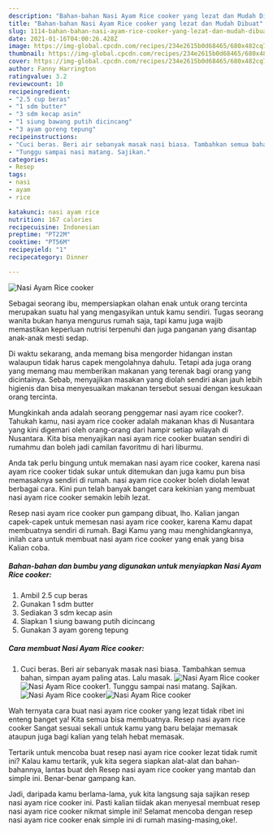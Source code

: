 ```yaml
---
description: "Bahan-bahan Nasi Ayam Rice cooker yang lezat dan Mudah Dibuat"
title: "Bahan-bahan Nasi Ayam Rice cooker yang lezat dan Mudah Dibuat"
slug: 1114-bahan-bahan-nasi-ayam-rice-cooker-yang-lezat-dan-mudah-dibuat
date: 2021-01-16T04:00:26.428Z
image: https://img-global.cpcdn.com/recipes/234e2615b0d68465/680x482cq70/nasi-ayam-rice-cooker-foto-resep-utama.jpg
thumbnail: https://img-global.cpcdn.com/recipes/234e2615b0d68465/680x482cq70/nasi-ayam-rice-cooker-foto-resep-utama.jpg
cover: https://img-global.cpcdn.com/recipes/234e2615b0d68465/680x482cq70/nasi-ayam-rice-cooker-foto-resep-utama.jpg
author: Fanny Harrington
ratingvalue: 3.2
reviewcount: 10
recipeingredient:
- "2.5 cup beras"
- "1 sdm butter"
- "3 sdm kecap asin"
- "1 siung bawang putih dicincang"
- "3 ayam goreng tepung"
recipeinstructions:
- "Cuci beras. Beri air sebanyak masak nasi biasa. Tambahkan semua bahan, simpan ayam paling atas. Lalu masak."
- "Tunggu sampai nasi matang. Sajikan."
categories:
- Resep
tags:
- nasi
- ayam
- rice

katakunci: nasi ayam rice 
nutrition: 167 calories
recipecuisine: Indonesian
preptime: "PT22M"
cooktime: "PT56M"
recipeyield: "1"
recipecategory: Dinner

---
```



![Nasi Ayam Rice cooker](https://img-global.cpcdn.com/recipes/234e2615b0d68465/680x482cq70/nasi-ayam-rice-cooker-foto-resep-utama.jpg)

Sebagai seorang ibu, mempersiapkan olahan enak untuk orang tercinta merupakan suatu hal yang mengasyikan untuk kamu sendiri. Tugas seorang  wanita bukan hanya mengurus rumah saja, tapi kamu juga wajib memastikan keperluan nutrisi terpenuhi dan juga panganan yang disantap anak-anak mesti sedap.

Di waktu  sekarang, anda memang bisa mengorder hidangan instan walaupun tidak harus capek mengolahnya dahulu. Tetapi ada juga orang yang memang mau memberikan makanan yang terenak bagi orang yang dicintainya. Sebab, menyajikan masakan yang diolah sendiri akan jauh lebih higienis dan bisa menyesuaikan makanan tersebut sesuai dengan kesukaan orang tercinta. 



Mungkinkah anda adalah seorang penggemar nasi ayam rice cooker?. Tahukah kamu, nasi ayam rice cooker adalah makanan khas di Nusantara yang kini digemari oleh orang-orang dari hampir setiap wilayah di Nusantara. Kita bisa menyajikan nasi ayam rice cooker buatan sendiri di rumahmu dan boleh jadi camilan favoritmu di hari liburmu.

Anda tak perlu bingung untuk memakan nasi ayam rice cooker, karena nasi ayam rice cooker tidak sukar untuk ditemukan dan juga kamu pun bisa memasaknya sendiri di rumah. nasi ayam rice cooker boleh diolah lewat berbagai cara. Kini pun telah banyak banget cara kekinian yang membuat nasi ayam rice cooker semakin lebih lezat.

Resep nasi ayam rice cooker pun gampang dibuat, lho. Kalian jangan capek-capek untuk memesan nasi ayam rice cooker, karena Kamu dapat membuatnya sendiri di rumah. Bagi Kamu yang mau menghidangkannya, inilah cara untuk membuat nasi ayam rice cooker yang enak yang bisa Kalian coba.

<!--inarticleads1-->

##### Bahan-bahan dan bumbu yang digunakan untuk menyiapkan Nasi Ayam Rice cooker:

1. Ambil 2.5 cup beras
1. Gunakan 1 sdm butter
1. Sediakan 3 sdm kecap asin
1. Siapkan 1 siung bawang putih dicincang
1. Gunakan 3 ayam goreng tepung




<!--inarticleads2-->

##### Cara membuat Nasi Ayam Rice cooker:

1. Cuci beras. Beri air sebanyak masak nasi biasa. Tambahkan semua bahan, simpan ayam paling atas. Lalu masak.
<img src="https://img-global.cpcdn.com/steps/d30d1b1d7b72a84b/160x128cq70/nasi-ayam-rice-cooker-langkah-memasak-1-foto.jpg" alt="Nasi Ayam Rice cooker"><img src="https://img-global.cpcdn.com/steps/108aa0be5af776a3/160x128cq70/nasi-ayam-rice-cooker-langkah-memasak-1-foto.jpg" alt="Nasi Ayam Rice cooker">1. Tunggu sampai nasi matang. Sajikan.
<img src="https://img-global.cpcdn.com/steps/c53afb2bc7fed9be/160x128cq70/nasi-ayam-rice-cooker-langkah-memasak-2-foto.jpg" alt="Nasi Ayam Rice cooker"><img src="https://img-global.cpcdn.com/steps/eab087a5c04e7e98/160x128cq70/nasi-ayam-rice-cooker-langkah-memasak-2-foto.jpg" alt="Nasi Ayam Rice cooker">



Wah ternyata cara buat nasi ayam rice cooker yang lezat tidak ribet ini enteng banget ya! Kita semua bisa membuatnya. Resep nasi ayam rice cooker Sangat sesuai sekali untuk kamu yang baru belajar memasak ataupun juga bagi kalian yang telah hebat memasak.

Tertarik untuk mencoba buat resep nasi ayam rice cooker lezat tidak rumit ini? Kalau kamu tertarik, yuk kita segera siapkan alat-alat dan bahan-bahannya, lantas buat deh Resep nasi ayam rice cooker yang mantab dan simple ini. Benar-benar gampang kan. 

Jadi, daripada kamu berlama-lama, yuk kita langsung saja sajikan resep nasi ayam rice cooker ini. Pasti kalian tiidak akan menyesal membuat resep nasi ayam rice cooker nikmat simple ini! Selamat mencoba dengan resep nasi ayam rice cooker enak simple ini di rumah masing-masing,oke!.

